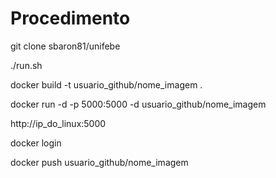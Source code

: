 # Procedimento

git clone sbaron81/unifebe

./run.sh

docker build -t usuario_github/nome_imagem .

docker run -d -p 5000:5000 -d usuario_github/nome_imagem

http://ip_do_linux:5000

docker login

docker push usuario_github/nome_imagem
